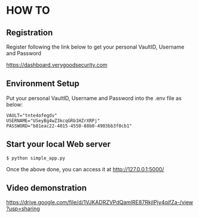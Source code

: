 # HOW TO

## Registration

Register following the link below to get your personal VaultID, Username and Password

https://dashboard.verygoodsecurity.com

## Environment Setup

Put your personal VaultID, Username and Password into the .env file as below:
```
VAULT="tnte4ofegdv"
USERNAME="USeyBg4wZ3kcqGRb1HZrXRPj"
PASSWORD="b81eac22-4015-4550-88b0-4903bb3f0cb1"
```

## Start your local Web server

```
$ python simple_app.py
```

Once the above done, you can access it at http://127.0.0.1:5000/

## Video demonstration

https://drive.google.com/file/d/1VJKADRZVPdQamlRE87RkjIPjy4qjfZa-/view?usp=sharing
